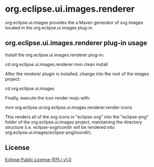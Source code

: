 org.eclipse.ui.images.renderer
==============================

org.eclipse.ui.images provides the a Maven generator of svg images located in the org.eclipse.ui.images plug-in. 

org.eclipse.ui.images.renderer plug-in usage
--------------------------------------------

Install the org.eclipse.ui.images.renderer plug-in:

cd org.eclipse.ui.images.renderer
mvn clean install

After the renderer plugin is installed, change into the root of the images project:

cd org.eclipse.ui.images

Finally, execute the icon render mojo with:

mvn org.eclipse.ui:org.eclipse.ui.images.renderer:render-icons

This renders all of the svg icons in "eclipse-svg" into the "eclipse-png" folder of the org.eclipse.ui.images project, maintaining the directory structure (i.e. eclipse-svg/icondir will be rendered into org.eclipse.ui.images/eclipse-png/icondir).


License
-------

[Eclipse Public License (EPL) v1.0][2]

[1]: http://wiki.eclipse.org/Platform_UI
[2]: http://wiki.eclipse.org/EPL